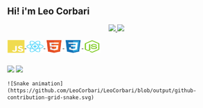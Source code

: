 ## Hi! i'm Leo Corbari 
<div align="center">
  <a href="https://github.com/LeoCorbari">
  <img height="180em" src="https://github-readme-stats.vercel.app/api?username=LeoCorbari&show_icons=true&theme=github_dark&include_all_commits=true&count_private=true"/>
  <img height="180em" src="https://github-readme-stats.vercel.app/api/top-langs/?username=LeoCorbari&layout=compact&langs_count=7&theme=github_dark"/>
</div>
<div style="display: inline_block"><br>
  <img align="center" alt="Leo-Js" height="30" width="40" src="https://raw.githubusercontent.com/devicons/devicon/master/icons/javascript/javascript-plain.svg">
  <img align="center" alt="Leo-React" height="30" width="40" src="https://raw.githubusercontent.com/devicons/devicon/master/icons/react/react-original.svg">
  <img align="center" alt="Leo-HTML" height="30" width="40" src="https://raw.githubusercontent.com/devicons/devicon/master/icons/html5/html5-original.svg">
  <img align="center" alt="Leo-CSS" height="30" width="40" src="https://raw.githubusercontent.com/devicons/devicon/master/icons/css3/css3-original.svg">
  <img align="center" alt="Leo-CSS" height="30" width="40" src="https://raw.githubusercontent.com/devicons/devicon/master/icons/nodejs/nodejs-original.svg">
</div>
  
##
  
<div> 
  <a href = "mailto:leonardocorbari97@gmail.com"><img src="https://img.shields.io/badge/-Gmail-%23333?style=for-the-badge&logo=gmail&logoColor=white" target="_blank"></a>
  <a href="https://www.linkedin.com/in/leonardo-corbari-011186227/" target="_blank"><img src="https://img.shields.io/badge/-LinkedIn-%230077B5?style=for-the-badge&logo=linkedin&logoColor=white" target="_blank"></a>
  
    ![Snake animation](https://github.com/LeoCorbari/LeoCorbari/blob/output/github-contribution-grid-snake.svg)
 
</div>
  

